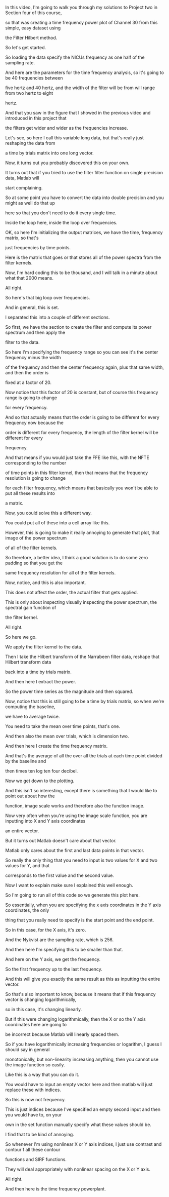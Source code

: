 In this video, I'm going to walk you through my solutions to Project two in Section four of this course,

so that was creating a time frequency power plot of Channel 30 from this simple, easy dataset using

the Filter Hilbert method.

So let's get started.

So loading the data specify the NICUs frequency as one half of the sampling rate.

And here are the parameters for the time frequency analysis, so it's going to be 40 frequencies between

five hertz and 40 hertz, and the width of the filter will be from will range from two hertz to eight

hertz.

And that you saw in the figure that I showed in the previous video and introduced in this project that

the filters get wider and wider as the frequencies increase.

Let's see, so here I call this variable long data, but that's really just reshaping the data from

a time by trials matrix into one long vector.

Now, it turns out you probably discovered this on your own.

It turns out that if you tried to use the filter filter function on single precision data, Matlab will

start complaining.

So at some point you have to convert the data into double precision and you might as well do that up

here so that you don't need to do it every single time.

Inside the loop here, inside the loop over frequencies.

OK, so here I'm initializing the output matrices, we have the time, frequency matrix, so that's

just frequencies by time points.

Here is the matrix that goes or that stores all of the power spectra from the filter kernels.

Now, I'm hard coding this to be thousand, and I will talk in a minute about what that 2000 means.

All right.

So here's that big loop over frequencies.

And in general, this is set.

I separated this into a couple of different sections.

So first, we have the section to create the filter and compute its power spectrum and then apply the

filter to the data.

So here I'm specifying the frequency range so you can see it's the center frequency minus the width

of the frequency and then the center frequency again, plus that same width, and then the order is

fixed at a factor of 20.

Now notice that this factor of 20 is constant, but of course this frequency range is going to change

for every frequency.

And so that actually means that the order is going to be different for every frequency now because the

order is different for every frequency, the length of the filter kernel will be different for every

frequency.

And that means if you would just take the FFE like this, with the NFTE corresponding to the number

of time points in this filter kernel, then that means that the frequency resolution is going to change

for each filter frequency, which means that basically you won't be able to put all these results into

a matrix.

Now, you could solve this a different way.

You could put all of these into a cell array like this.

However, this is going to make it really annoying to generate that plot, that image of the power spectrum

of all of the filter kernels.

So therefore, a better idea, I think a good solution is to do some zero padding so that you get the

same frequency resolution for all of the filter kernels.

Now, notice, and this is also important.

This does not affect the order, the actual filter that gets applied.

This is only about inspecting visually inspecting the power spectrum, the spectral gain function of

the filter kernel.

All right.

So here we go.

We apply the filter kernel to the data.

Then I take the Hilbert transform of the Narrabeen filter data, reshape that Hilbert transform data

back into a time by trials matrix.

And then here I extract the power.

So the power time series as the magnitude and then squared.

Now, notice that this is still going to be a time by trials matrix, so when we're computing the baseline,

we have to average twice.

You need to take the mean over time points, that's one.

And then also the mean over trials, which is dimension two.

And then here I create the time frequency matrix.

And that's the average of all the over all the trials at each time point divided by the baseline and

then times ten log ten four decibel.

Now we get down to the plotting.

And this isn't so interesting, except there is something that I would like to point out about how the

function, image scale works and therefore also the function image.

Now very often when you're using the image scale function, you are inputting into X and Y axis coordinates

an entire vector.

But it turns out Matlab doesn't care about that vector.

Matlab only cares about the first and last data points in that vector.

So really the only thing that you need to input is two values for X and two values for Y, and that

corresponds to the first value and the second value.

Now I want to explain make sure I explained this well enough.

So I'm going to run all of this code so we generate this plot here.

So essentially, when you are specifying the x axis coordinates in the Y axis coordinates, the only

thing that you really need to specify is the start point and the end point.

So in this case, for the X axis, it's zero.

And the Nykvist are the sampling rate, which is 256.

And then here I'm specifying this to be smaller than that.

And here on the Y axis, we get the frequency.

So the first frequency up to the last frequency.

And this will give you exactly the same result as this as inputting the entire vector.

So that's also important to know, because it means that if this frequency vector is changing logarithmically,

so in this case, it's changing linearly.

But if this were changing logarithmically, then the X or so the Y axis coordinates here are going to

be incorrect because Matlab will linearly spaced them.

So if you have logarithmically increasing frequencies or logarithm, I guess I should say in general

monotonically, but non-linearity increasing anything, then you cannot use the image function so easily.

Like this is a way that you can do it.

You would have to input an empty vector here and then matlab will just replace these with indices.

So this is now not frequency.

This is just indices because I've specified an empty second input and then you would have to, on your

own in the set function manually specify what these values should be.

I find that to be kind of annoying.

So whenever I'm using nonlinear X or Y axis indices, I just use contrast and contour f all these contour

functions and SIRF functions.

They will deal appropriately with nonlinear spacing on the X or Y axis.

All right.

And then here is the time frequency powerplant.